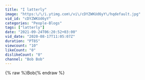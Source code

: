 ```yaml
---
title: "I latterly"
image: "https:\/\/i.ytimg.com\/vi\/cDYZWKUd6yY\/hqdefault.jpg"
vid_id: "cDYZWKUd6yY"
categories: "People-Blogs"
tags: ["latterly"]
date: "2021-09-24T06:20:52+03:00"
vid_date: "2020-08-17T11:05:07Z"
duration: "PT8S"
viewcount: "10"
likeCount: "0"
dislikeCount: "0"
channel: "Bob Bob"
---
```

{% raw %}Bob{% endraw %}
